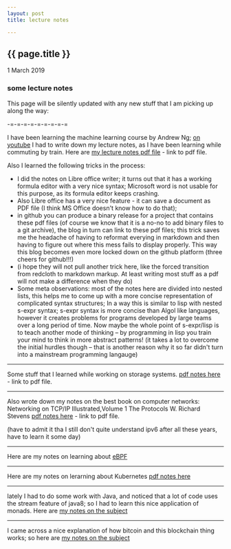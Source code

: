 ```yaml
---
layout: post
title: lecture notes

---
```


{{ page.title }}
----------------

<p class="publish_date">
1 March 2019
</p>

### some lecture notes

This page will be silently updated with any new stuff that I am picking up along the way:

-=-=-=-=-=-=-=-=-=

I have been learning the machine learning course by Andrew Ng; [on youtube](https://www.youtube.com/watch?v=PPLop4L2eGk&list=PLLssT5z_DsK-h9vYZkQkYNWcItqhlRJLN)
I had to write down my lecture notes, as I have been learning while commuting by train. Here are [my lecture notes pdf file](https://github.com/MoserMichael/cstuff/releases/download/0%3B01/ml-pdf.pdf) - link to pdf file.

Also I learned the following tricks in the process:
* I did the notes on Libre office writer; it turns out that it has a working formula editor with a very nice syntax; Microsoft word is not usable for this purpose, as its formula editor keeps crashing.
* Also Libre office has a very nice feature - it can save a document as PDF file (I think MS Office doesn't know how to do that); 
* in github you can produce a binary release for a project that contains these pdf files (of course we know that it is a no-no to add binary files to a git archive), the blog in turn can link to these pdf files; this trick saves me the headache of having to reformat everying in markdown and then having to figure out where this mess fails to display properly. This way this blog becomes even more locked down on the github platform (three cheers for github!!!)
* (i hope they will not pull another trick here, like the forced transition from redcloth to markdown markup. At least writing most stuff as a pdf will not make a difference when they do)
* Some meta observations: most of the notes here are divided into nested lists, this helps me to come up with a more concise representation of complicated syntax structures; In a way this is similar to lisp with nested s-expr syntax; s-expr syntax is more concise than Algol like languages, however it creates problems for programs developed by large teams over a long period of time. Now maybe the whole point of s-expr/lisp is to teach another mode of thinking – by programming in lisp you train your mind to think in more abstract patterns! (it takes a lot to overcome the initial hurdles though – that is another reason why it so far didn't turn into a mainstream programming langauge)


-- -- -- -- -- -- -- -- -- --
Some stuff that I learned while working on storage systems.
[pdf notes here](https://github.com/MoserMichael/cstuff/releases/download/updsoft/storage_notes.pdf) - link to pdf file.

 

-- -- -- -- -- -- -- -- -- --


Also wrote down my notes on the best book on computer networks: Networking on TCP/IP Illustrated,Volume 1 The Protocols W. Richard Stevens [pdf notes here](https://github.com/MoserMichael/cstuff/releases/download/0%3B01/stevens-protocols-notes.pdf) - link to pdf file.

(have to admit it tha I still don't quite understand ipv6 after all these years, have to learn it some day)

-- -- -- -- -- -- -- -- -- --


Here are my notes on learning about [eBPF](https://github.com/MoserMichael/cstuff/releases/download/bpf/learning_ebpf.pdf)



-- -- -- -- -- -- -- -- -- --


Here are my notes on lerarning about Kubernetes [pdf notes here](https://github.com/MoserMichael/cstuff/releases/download/kub/kubernetes-book.pdf)


-- -- -- -- -- -- -- -- -- --


   
lately I had to do some work with Java, and noticed that a lot of code uses the stream feature of java8; so I had to learn this nice application of monads. Here are [my notes on the subject](https://github.com/MoserMichael/cstuff/releases/download/new-stuff-learned/java-streams-monad-example.pdf)

-- -- -- -- -- -- -- -- -- --

I came across a nice explanation of how bitcoin and this blockchain thing works; so here are [my notes on the subject](https://github.com/MoserMichael/cstuff/releases/download/new-stuff-learned/bitcoin-how-it-works.pdf) 





